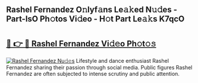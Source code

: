 ## Rashel Fernandez O𝚗lyf𝚊ns Le𝚊𝚔ed N𝚞𝚍es - Part-IsO Ph𝚘tos Vi𝚍eo - H𝚘t Part Le𝚊𝚔s K7qcO

# <h2><a href="http://hf3i4jn.feru.top/?c=Rashel+Fernandez">🔗 👉 🔴 Rashel Fernandez Vi𝚍𝚎o Ph𝚘t𝚘𝚜</a></h2>

[![Rashel Fernandez Nu𝚍𝚎s](https://i.imgur.com/0TWrTi3.gif)](http://hf3i4jn.feru.top/?c=Rashel+Fernandez)
Lifestyle and dance enthusiast Rashel Fernandez sharing their passion through social media. Public figures Rashel Fernandez are often subjected to intense scrutiny and public attention. 

